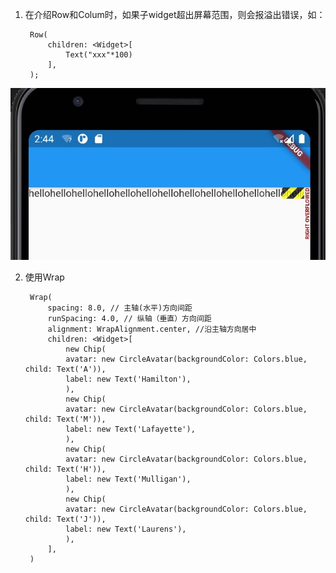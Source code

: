 1. 在介绍Row和Colum时，如果子widget超出屏幕范围，则会报溢出错误，如：

        Row(
            children: <Widget>[
                Text("xxx"*100)
            ],
        );

![avartar](../../../assets/wrap.jpg)

2. 使用Wrap

        Wrap(
            spacing: 8.0, // 主轴(水平)方向间距
            runSpacing: 4.0, // 纵轴（垂直）方向间距
            alignment: WrapAlignment.center, //沿主轴方向居中
            children: <Widget>[
                new Chip(
                avatar: new CircleAvatar(backgroundColor: Colors.blue, child: Text('A')),
                label: new Text('Hamilton'),
                ),
                new Chip(
                avatar: new CircleAvatar(backgroundColor: Colors.blue, child: Text('M')),
                label: new Text('Lafayette'),
                ),
                new Chip(
                avatar: new CircleAvatar(backgroundColor: Colors.blue, child: Text('H')),
                label: new Text('Mulligan'),
                ),
                new Chip(
                avatar: new CircleAvatar(backgroundColor: Colors.blue, child: Text('J')),
                label: new Text('Laurens'),
                ),
            ],
        )